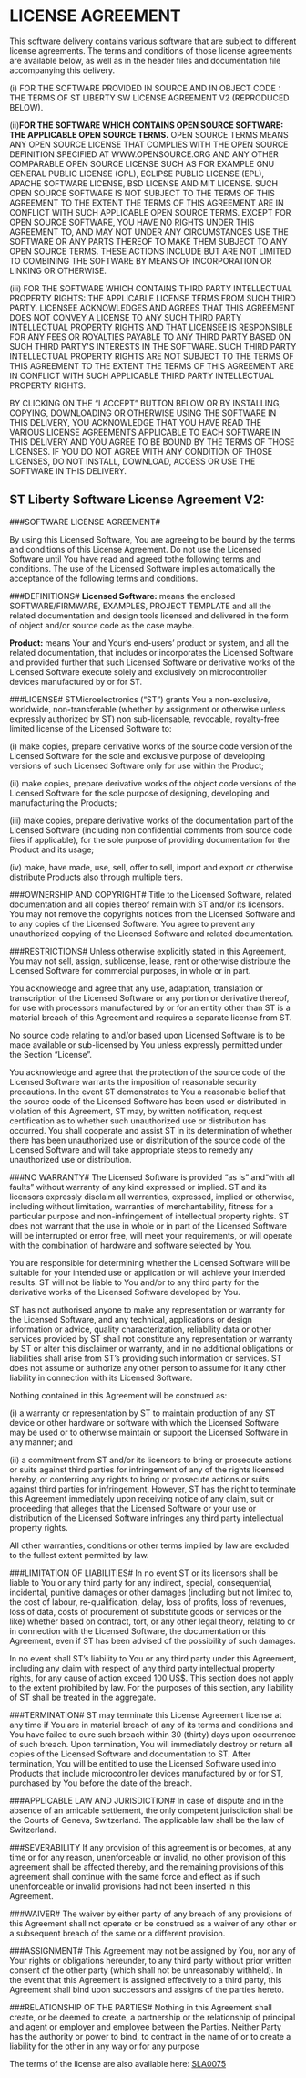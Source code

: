 LICENSE AGREEMENT
=================

This software 
delivery contains various software that are subject to different license agreements. The 
terms and conditions of those license agreements are available below, as well as in the header files and 
documentation file accompanying this delivery.

(i) FOR THE SOFTWARE PROVIDED IN SOURCE AND IN OBJECT CODE : THE TERMS OF ST 
LIBERTY SW LICENSE AGREEMENT V2 (REPRODUCED BELOW).

(ii)**FOR THE SOFTWARE WHICH CONTAINS OPEN SOURCE SOFTWARE: THE APPLICABLE OPEN SOURCE TERMS.**
OPEN SOURCE TERMS MEANS ANY OPEN SOURCE LICENSE THAT COMPLIES WITH THE OPEN SOURCE 
DEFINITION SPECIFIED AT WWW.OPENSOURCE.ORG AND ANY OTHER COMPARABLE OPEN SOURCE LICENSE SUCH AS FOR EXAMPLE GNU GENERAL PUBLIC LICENSE (GPL), ECLIPSE PUBLIC LICENSE (EPL), APACHE SOFTWARE 
LICENSE, BSD LICENSE AND MIT LICENSE. SUCH OPEN SOURCE SOFTWARE IS NOT SUBJECT 
TO THE TERMS OF THIS AGREEMENT TO THE EXTENT THE TERMS OF THIS AGREEMENT ARE 
IN CONFLICT WITH SUCH APPLICABLE OPEN SOURCE TERMS. EXCEPT FOR OPEN SOURCE 
SOFTWARE, YOU HAVE NO RIGHTS UNDER THIS AGREEMENT TO, AND MAY NOT UNDER ANY 
CIRCUMSTANCES USE THE SOFTWARE OR ANY PARTS THEREOF TO MAKE THEM SUBJECT 
TO ANY OPEN SOURCE TERMS. THESE ACTIONS INCLUDE BUT ARE NOT LIMITED TO 
COMBINING THE SOFTWARE BY MEANS OF INCORPORATION OR LINKING OR OTHERWISE.

(iii) FOR THE SOFTWARE WHICH CONTAINS THIRD PARTY INTELLECTUAL PROPERTY RIGHTS: 
THE APPLICABLE LICENSE TERMS FROM SUCH THIRD PARTY. LICENSEE ACKNOWLEDGES 
AND AGREES THAT THIS AGREEMENT DOES NOT CONVEY A LICENSE TO ANY SUCH THIRD 
PARTY INTELLECTUAL PROPERTY RIGHTS AND THAT LICENSEE IS RESPONSIBLE FOR ANY 
FEES OR ROYALTIES PAYABLE TO ANY THIRD PARTY BASED ON SUCH THIRD PARTY'S 
INTERESTS IN THE SOFTWARE. SUCH THIRD PARTY INTELLECTUAL PROPERTY RIGHTS ARE 
NOT SUBJECT TO THE TERMS OF THIS AGREEMENT TO THE EXTENT THE TERMS OF THIS 
AGREEMENT ARE IN CONFLICT WITH SUCH APPLICABLE THIRD PARTY INTELLECTUAL 
PROPERTY RIGHTS.

BY CLICKING ON THE “I ACCEPT” BUTTON BELOW OR BY INSTALLING, COPYING, 
DOWNLOADING OR OTHERWISE USING THE SOFTWARE IN THIS DELIVERY, YOU 
ACKNOWLEDGE THAT YOU HAVE READ THE VARIOUS LICENSE AGREEMENTS APPLICABLE 
TO EACH SOFTWARE IN THIS DELIVERY AND YOU AGREE TO BE BOUND BY THE TERMS OF 
THOSE LICENSES. IF YOU DO NOT AGREE WITH ANY CONDITION OF THOSE LICENSES, DO 
NOT INSTALL, DOWNLOAD, ACCESS OR USE THE SOFTWARE IN THIS DELIVERY.

ST Liberty Software License Agreement V2:
-----------------------------------------

###SOFTWARE LICENSE AGREEMENT#

By using this Licensed Software, You are agreeing to be bound by the terms and conditions of this 
License Agreement. Do not use the Licensed Software until You have read and agreed tothe following 
terms and conditions. The use of the Licensed Software implies automatically the acceptance of the 
following terms and conditions.

###DEFINITIONS#
**Licensed Software:** means the enclosed SOFTWARE/FIRMWARE, EXAMPLES, PROJECT 
TEMPLATE and all the related documentation and design tools licensed and delivered in the form of 
object and/or source code as the case maybe.

**Product:** means Your and Your’s end-users’ product or system, and all the related documentation, that 
includes or incorporates the Licensed Software and provided further that such Licensed Software or 
derivative works of the Licensed Software execute solely and exclusively on microcontroller devices 
manufactured by or for ST.

###LICENSE#
STMicroelectronics (“ST”) grants You a non-exclusive, worldwide, non-transferable (whether by 
assignment or otherwise unless expressly authorized by ST) non sub-licensable, revocable, royalty-free 
limited license of the Licensed Software to: 

(i) make copies, prepare derivative works of the source code version of the Licensed Software for the sole and exclusive purpose of developing versions of such Licensed Software only for use within the 
Product; 

(ii) make copies, prepare derivative works of the object code versions of the Licensed Software for the 
sole purpose of designing, developing and manufacturing the Products; 

(iii) make copies, prepare derivative works of the documentation part of the Licensed Software 
(including non confidential comments from source code files if applicable), for the sole purpose of 
providing documentation for the Product and its usage; 

(iv) make, have made, use, sell, offer to sell, import and export or otherwise distribute Products also 
through multiple tiers.

###OWNERSHIP AND COPYRIGHT#
Title to the Licensed Software, related documentation and all copies thereof remain with ST and/or its 
licensors. You may not remove the copyrights notices from the Licensed Software and to 
any copies of the Licensed Software. You agree to prevent any unauthorized copying of the Licensed Software and 
related documentation.

###RESTRICTIONS#
Unless otherwise explicitly stated in this Agreement, You may not sell, assign, sublicense, lease, rent or 
otherwise distribute the Licensed Software for commercial purposes, in whole or in part. 

You acknowledge and agree that any use, adaptation, translation or transcription of the Licensed 
Software or any portion or derivative thereof, for use with processors
manufactured by or for an entity 
other than ST is a material breach of this Agreement and requires a separate license from ST. 

No source code relating to and/or based upon Licensed Software is to be made available or sub-licensed by You unless expressly 
permitted under the Section “License”.

You acknowledge and agree that the protection of the source code of the Licensed Software warrants 
the imposition of reasonable security precautions. In the event ST demonstrates to You a reasonable 
belief that the source code of the Licensed Software has been used or distributed in violation of this 
Agreement, ST may, by written notification, request certification as to whether such unauthorized use or 
distribution has occurred. You shall cooperate and assist ST in its determination of whether there has 
been unauthorized use or distribution of the source code of the Licensed Software and will take 
appropriate steps to remedy any unauthorized use or distribution.

###NO WARRANTY#
The Licensed Software is provided “as is” and“with all faults” without warranty of any kind expressed or 
implied. ST and its licensors expressly disclaim all warranties, expressed, implied or otherwise, 
including without limitation, warranties of merchantability, fitness for a particular purpose and
non-infringement of intellectual property rights. ST does not warrant that the use in whole or in part of the 
Licensed Software will be interrupted or error free, will meet your requirements, or will operate with the 
combination of hardware and software selected by You.

You are responsible for determining whether the Licensed Software will be suitable for your intended 
use or application or will achieve your intended results. ST will not be liable to You and/or to any third 
party for the derivative works of the Licensed Software developed by You.

ST has not authorised anyone to make any representation or warranty for the Licensed Software, and 
any technical, applications or design information or advice, quality characterization, reliability data or 
other services provided by ST shall not constitute any representation or warranty by ST or alter this 
disclaimer or warranty, and in no additional obligations or liabilities shall arise from ST’s providing such 
information or services. ST does not assume or authorize any other person to assume for it any other 
liability in connection with its Licensed Software.

Nothing contained in this Agreement will be construed as: 

(i) a warranty or representation by ST to maintain production of any ST device or other hardware 
or software with which the Licensed Software may be used or to otherwise maintain or support the 
Licensed Software in any manner; and 

(ii) a commitment from ST and/or its licensors to bring or prosecute actions or suits against third parties 
for infringement of any of the rights licensed hereby, or conferring any rights to bring or prosecute 
actions or suits against third parties for infringement. However, ST has the right to terminate this 
Agreement immediately upon receiving notice of any claim, suit or proceeding that alleges that the 
Licensed Software or your use or distribution of the Licensed Software infringes any third party 
intellectual property rights.

All other warranties, conditions or other terms implied by law are excluded to the fullest extent permitted by law.

###LIMITATION OF LIABILITIES#
In no event ST or its licensors shall be liable to You or any third party for any indirect, special, 
consequential, incidental, punitive damages or other damages (including but not limited to, the cost of 
labour, re-qualification, delay, loss of profits, loss of revenues, loss of data, costs of procurement of 
substitute goods or services or the like) whether based on contract, tort, or any other legal theory, 
relating to or in connection with the Licensed Software, the documentation or this Agreement, even if ST 
has been advised of the possibility of such damages.

In no event shall ST’s liability to You or any third party under this Agreement, including any claim with 
respect of any third party intellectual property rights, for any cause of action exceed 100 US$. This 
section does not apply to the extent prohibited by law. For the purposes of this section, any liability of 
ST shall be treated in the aggregate.

###TERMINATION#
ST may terminate this License Agreement license at any time if You are in material breach of any of its 
terms and conditions and You have failed to cure such breach within 30 (thirty) days upon occurrence of 
such breach. Upon termination, You will immediately destroy or return all copies of the Licensed 
Software and documentation to ST. After termination, You will be entitled to use the Licensed Software 
used into Products that include microcontroller devices manufactured by or for ST, purchased by You 
before the date of the breach.

###APPLICABLE LAW AND JURISDICTION#
In case of dispute and in the absence of an amicable settlement, the only competent jurisdiction shall be 
the Courts of Geneva, Switzerland. The applicable law shall be the law of Switzerland.

###SEVERABILITY
If any provision of this agreement is or becomes, at any time or for any reason, unenforceable or invalid, 
no other provision of this agreement shall be affected thereby, and the remaining provisions of this 
agreement shall continue with the same force and effect as if such unenforceable 
or invalid provisions had not been inserted in this Agreement.

###WAIVER#
The waiver by either party of any breach of any provisions of this Agreement shall not operate or be 
construed as a waiver of any other or a subsequent breach of the same or a different 
provision.

###ASSIGNMENT#
This Agreement may not be assigned by You, nor any of Your rights or obligations hereunder, to any 
third party without prior written consent of the other party (which shall not be unreasonably withheld). In 
the event that this 
Agreement is assigned effectively to a third party, this Agreement shall bind upon 
successors and assigns of the parties hereto.

###RELATIONSHIP OF THE PARTIES#
Nothing in this Agreement shall create, or be deemed to create, a partnership or the relationship of principal and agent or employer and employee between the Parties. Neither Party has the authority or 
power to bind, to contract in the name of or to create a liability for the other in any way or for any purpose

The terms of the license are also available here:
[SLA0075](http://www.st.com/content/ccc/resource/legal/legal_agreement/license_agreement/group0/e1/8a/fc/08/68/08/49/53/DM00320538/files/DM00320538.pdf/jcr:content/translations/en.DM00320538.pdf)
